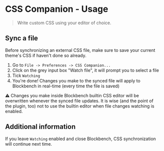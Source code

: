 # CSS Companion - Usage

> Write custom CSS using your editor of choice.

## Sync a file

Before synchronizing an external CSS file, make sure to save your current theme's CSS if haven't done so already.

1. Go to `File -> Preferences -> CSS Companion...`
2. Click on the grey input box "Watch file", it will prompt you to select a file
3. Tick `Watching`
4. You're done! Changes you make to the synced file will apply to Blockbench in real-time (every time the file is saved)

⚠️ Changes you make inside Blockbench builtin CSS editor will be overwritten whenever the synced file updates.
It is wise (and the point of the plugin, too) not to use the builtin editor when file changes watching is enabled.

## Additional information

If you leave `Watching` enabled and close Blockbench, CSS synchronization will continue next time.
